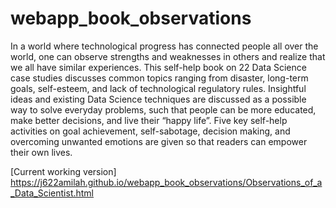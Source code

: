 # webapp_book_observations

In a world where technological progress has connected people all over the world, one can observe strengths and weaknesses in others and realize that we all have similar experiences. This self-help book on 22 Data Science case studies discusses common topics ranging from disaster, long-term goals, self-esteem, and lack of technological regulatory rules. Insightful ideas and existing Data Science techniques are discussed as a possible way to solve everyday problems, such that people can be more educated, make better decisions, and live their “happy life”. Five key self-help activities on goal achievement, self-sabotage, decision making, and overcoming unwanted emotions are given so that readers can empower their own lives.

[Current working version] https://j622amilah.github.io/webapp_book_observations/Observations_of_a_Data_Scientist.html
